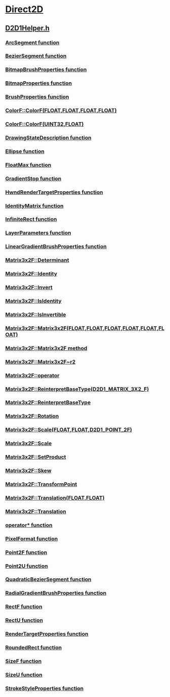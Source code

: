 # [Direct2D](../_direct2d/index.md)
## [D2D1Helper.h](index.md)
### [ArcSegment function](../d2d1helper/nf-d2d1helper-arcsegment.md)
### [BezierSegment function](../d2d1helper/nf-d2d1helper-beziersegment.md)
### [BitmapBrushProperties function](../d2d1helper/nf-d2d1helper-bitmapbrushproperties.md)
### [BitmapProperties function](../d2d1helper/nf-d2d1helper-bitmapproperties.md)
### [BrushProperties function](../d2d1helper/nf-d2d1helper-brushproperties.md)
### [ColorF::ColorF(FLOAT,FLOAT,FLOAT,FLOAT)](../d2d1helper/nf-d2d1helper-colorf-colorf(float,float,float,float).md)
### [ColorF::ColorF(UINT32,FLOAT)](../d2d1helper/nf-d2d1helper-colorf-colorf(uint32,float).md)
### [DrawingStateDescription function](../d2d1helper/nf-d2d1helper-drawingstatedescription.md)
### [Ellipse function](../d2d1helper/nf-d2d1helper-ellipse.md)
### [FloatMax function](../d2d1helper/nf-d2d1helper-floatmax.md)
### [GradientStop function](../d2d1helper/nf-d2d1helper-gradientstop.md)
### [HwndRenderTargetProperties function](../d2d1helper/nf-d2d1helper-hwndrendertargetproperties.md)
### [IdentityMatrix function](../d2d1helper/nf-d2d1helper-identitymatrix.md)
### [InfiniteRect function](../d2d1helper/nf-d2d1helper-infiniterect.md)
### [LayerParameters function](../d2d1helper/nf-d2d1helper-layerparameters.md)
### [LinearGradientBrushProperties function](../d2d1helper/nf-d2d1helper-lineargradientbrushproperties.md)
### [Matrix3x2F::Determinant](../d2d1helper/nf-d2d1helper-matrix3x2f-determinant.md)
### [Matrix3x2F::Identity](../d2d1helper/nf-d2d1helper-matrix3x2f-identity.md)
### [Matrix3x2F::Invert](../d2d1helper/nf-d2d1helper-matrix3x2f-invert.md)
### [Matrix3x2F::IsIdentity](../d2d1helper/nf-d2d1helper-matrix3x2f-isidentity.md)
### [Matrix3x2F::IsInvertible](../d2d1helper/nf-d2d1helper-matrix3x2f-isinvertible.md)
### [Matrix3x2F::Matrix3x2F(FLOAT,FLOAT,FLOAT,FLOAT,FLOAT,FLOAT)](../d2d1helper/nf-d2d1helper-matrix3x2f-matrix3x2f(float,float,float,float,float,float).md)
### [Matrix3x2F::Matrix3x2F method](../d2d1helper/nf-d2d1helper-matrix3x2f-matrix3x2f.md)
### [Matrix3x2F::Matrix3x2F~r2](../d2d1helper/nf-d2d1helper-matrix3x2f-matrix3x2f~r2.md)
### [Matrix3x2F::operator](../d2d1helper/nf-d2d1helper-matrix3x2f-operator.md)
### [Matrix3x2F::ReinterpretBaseType(D2D1_MATRIX_3X2_F)](../d2d1helper/nf-d2d1helper-matrix3x2f-reinterpretbasetype(d2d1_matrix_3x2_f).md)
### [Matrix3x2F::ReinterpretBaseType](../d2d1helper/nf-d2d1helper-matrix3x2f-reinterpretbasetype.md)
### [Matrix3x2F::Rotation](../d2d1helper/nf-d2d1helper-matrix3x2f-rotation.md)
### [Matrix3x2F::Scale(FLOAT,FLOAT,D2D1_POINT_2F)](../d2d1helper/nf-d2d1helper-matrix3x2f-scale(float,float,d2d1_point_2f).md)
### [Matrix3x2F::Scale](../d2d1helper/nf-d2d1helper-matrix3x2f-scale.md)
### [Matrix3x2F::SetProduct](../d2d1helper/nf-d2d1helper-matrix3x2f-setproduct.md)
### [Matrix3x2F::Skew](../d2d1helper/nf-d2d1helper-matrix3x2f-skew.md)
### [Matrix3x2F::TransformPoint](../d2d1helper/nf-d2d1helper-matrix3x2f-transformpoint.md)
### [Matrix3x2F::Translation(FLOAT,FLOAT)](../d2d1helper/nf-d2d1helper-matrix3x2f-translation(float,float).md)
### [Matrix3x2F::Translation](../d2d1helper/nf-d2d1helper-matrix3x2f-translation.md)
### [operator* function](../d2d1helper/nf-d2d1helper-operator.md)
### [PixelFormat function](../d2d1helper/nf-d2d1helper-pixelformat.md)
### [Point2F function](../d2d1helper/nf-d2d1helper-point2f.md)
### [Point2U function](../d2d1helper/nf-d2d1helper-point2u.md)
### [QuadraticBezierSegment function](../d2d1helper/nf-d2d1helper-quadraticbeziersegment.md)
### [RadialGradientBrushProperties function](../d2d1helper/nf-d2d1helper-radialgradientbrushproperties.md)
### [RectF function](../d2d1helper/nf-d2d1helper-rectf.md)
### [RectU function](../d2d1helper/nf-d2d1helper-rectu.md)
### [RenderTargetProperties function](../d2d1helper/nf-d2d1helper-rendertargetproperties.md)
### [RoundedRect function](../d2d1helper/nf-d2d1helper-roundedrect.md)
### [SizeF function](../d2d1helper/nf-d2d1helper-sizef.md)
### [SizeU function](../d2d1helper/nf-d2d1helper-sizeu.md)
### [StrokeStyleProperties function](../d2d1helper/nf-d2d1helper-strokestyleproperties.md)
